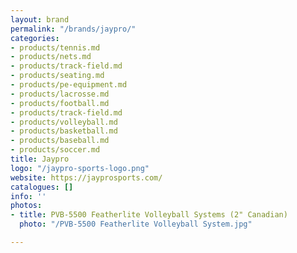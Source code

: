 ```yaml
---
layout: brand
permalink: "/brands/jaypro/"
categories:
- products/tennis.md
- products/nets.md
- products/track-field.md
- products/seating.md
- products/pe-equipment.md
- products/lacrosse.md
- products/football.md
- products/track-field.md
- products/volleyball.md
- products/basketball.md
- products/baseball.md
- products/soccer.md
title: Jaypro
logo: "/jaypro-sports-logo.png"
website: https://jayprosports.com/
catalogues: []
info: ''
photos:
- title: PVB-5500 Featherlite Volleyball Systems (2" Canadian)
  photo: "/PVB-5500 Featherlite Volleyball System.jpg"

---
```

